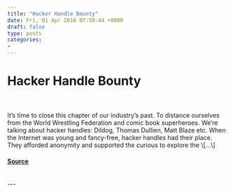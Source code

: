 ```yaml
---
title: "Hacker Handle Bounty"
date: Fri, 01 Apr 2016 07:50:44 +0000
draft: false
type: posts
categories: 
- 
---
```

# Hacker Handle Bounty

<br/>

<br/>
It’s time to close this chapter of our industry’s past. To distance ourselves from the World Wrestling Federation and comic book superheroes. We’re talking about hacker handles: Dildog, Thomas Dullien, Matt Blaze etc. When the Internet was young and fancy-free, hacker handles had their place. They afforded anonymity and supported the curious to explore the \[…\]

#### [Source](https://blog.trailofbits.com/2016/04/01/hacker-handle-bounty/)

<br/>
---
